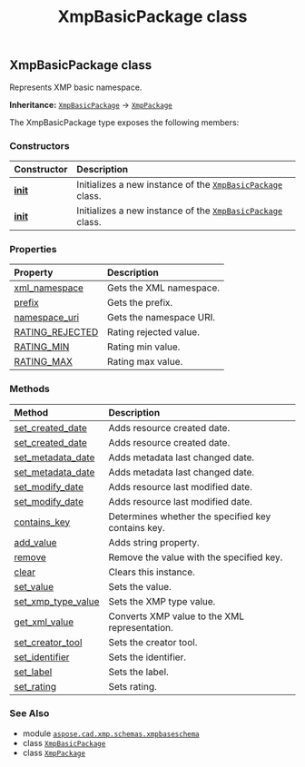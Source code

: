 ﻿---
title: XmpBasicPackage class
second_title: Aspose.CAD for Python via .NET API References
description: 
type: docs
weight: 10
url: /aspose.cad.xmp.schemas.xmpbaseschema/xmpbasicpackage/
is_root: false
---

## XmpBasicPackage class

Represents XMP basic namespace.



**Inheritance:** [`XmpBasicPackage`](/cad/python-net/aspose.cad.xmp.schemas.xmpbaseschema/xmpbasicpackage) → 
[`XmpPackage`](/cad/python-net/aspose.cad.xmp/xmppackage)



The XmpBasicPackage type exposes the following members:

### Constructors
| Constructor | Description |
| :- | :- |
| [__init__](/cad/python-net/aspose.cad.xmp.schemas.xmpbaseschema/xmpbasicpackage/__init__/#) | Initializes a new instance of the [`XmpBasicPackage`](/cad/python-net/aspose.cad.xmp.schemas.xmpbaseschema/xmpbasicpackage) class. |
| [__init__](/cad/python-net/aspose.cad.xmp.schemas.xmpbaseschema/xmpbasicpackage/__init__/#str-str) | Initializes a new instance of the [`XmpBasicPackage`](/cad/python-net/aspose.cad.xmp.schemas.xmpbaseschema/xmpbasicpackage) class. |


### Properties
| Property | Description |
| :- | :- |
| [xml_namespace](/cad/python-net/aspose.cad.xmp.schemas.xmpbaseschema/xmpbasicpackage/xml_namespace) | Gets the XML namespace. |
| [prefix](/cad/python-net/aspose.cad.xmp.schemas.xmpbaseschema/xmpbasicpackage/prefix) | Gets the prefix. |
| [namespace_uri](/cad/python-net/aspose.cad.xmp.schemas.xmpbaseschema/xmpbasicpackage/namespace_uri) | Gets the namespace URI. |
| [RATING_REJECTED](/cad/python-net/aspose.cad.xmp.schemas.xmpbaseschema/xmpbasicpackage/rating_rejected) | Rating rejected value. |
| [RATING_MIN](/cad/python-net/aspose.cad.xmp.schemas.xmpbaseschema/xmpbasicpackage/rating_min) | Rating min value. |
| [RATING_MAX](/cad/python-net/aspose.cad.xmp.schemas.xmpbaseschema/xmpbasicpackage/rating_max) | Rating max value. |


### Methods
| Method | Description |
| :- | :- |
| [set_created_date](/cad/python-net/aspose.cad.xmp.schemas.xmpbaseschema/xmpbasicpackage/set_created_date/#DateTime) | Adds resource created date. |
| [set_created_date](/cad/python-net/aspose.cad.xmp.schemas.xmpbaseschema/xmpbasicpackage/set_created_date/#str) | Adds resource created date. |
| [set_metadata_date](/cad/python-net/aspose.cad.xmp.schemas.xmpbaseschema/xmpbasicpackage/set_metadata_date/#DateTime) | Adds metadata last changed date. |
| [set_metadata_date](/cad/python-net/aspose.cad.xmp.schemas.xmpbaseschema/xmpbasicpackage/set_metadata_date/#str) | Adds metadata last changed date. |
| [set_modify_date](/cad/python-net/aspose.cad.xmp.schemas.xmpbaseschema/xmpbasicpackage/set_modify_date/#DateTime) | Adds resource last modified date. |
| [set_modify_date](/cad/python-net/aspose.cad.xmp.schemas.xmpbaseschema/xmpbasicpackage/set_modify_date/#str) | Adds resource last modified date. |
| [contains_key](/cad/python-net/aspose.cad.xmp.schemas.xmpbaseschema/xmpbasicpackage/contains_key/#str) | Determines whether the specified key contains key. |
| [add_value](/cad/python-net/aspose.cad.xmp.schemas.xmpbaseschema/xmpbasicpackage/add_value/#str-str) | Adds string property. |
| [remove](/cad/python-net/aspose.cad.xmp.schemas.xmpbaseschema/xmpbasicpackage/remove/#str) | Remove the value with the specified key. |
| [clear](/cad/python-net/aspose.cad.xmp.schemas.xmpbaseschema/xmpbasicpackage/clear/#) | Clears this instance. |
| [set_value](/cad/python-net/aspose.cad.xmp.schemas.xmpbaseschema/xmpbasicpackage/set_value/#str-aspose.cad.xmp.IXmlValue) | Sets the value. |
| [set_xmp_type_value](/cad/python-net/aspose.cad.xmp.schemas.xmpbaseschema/xmpbasicpackage/set_xmp_type_value/#str-aspose.cad.xmp.types.XmpTypeBase) | Sets the XMP type value. |
| [get_xml_value](/cad/python-net/aspose.cad.xmp.schemas.xmpbaseschema/xmpbasicpackage/get_xml_value/#) | Converts XMP value to the XML representation. |
| [set_creator_tool](/cad/python-net/aspose.cad.xmp.schemas.xmpbaseschema/xmpbasicpackage/set_creator_tool/#str) | Sets the creator tool. |
| [set_identifier](/cad/python-net/aspose.cad.xmp.schemas.xmpbaseschema/xmpbasicpackage/set_identifier/#list) | Sets the identifier. |
| [set_label](/cad/python-net/aspose.cad.xmp.schemas.xmpbaseschema/xmpbasicpackage/set_label/#str) | Sets the label. |
| [set_rating](/cad/python-net/aspose.cad.xmp.schemas.xmpbaseschema/xmpbasicpackage/set_rating/#int) | Sets rating. |



### See Also
* module [`aspose.cad.xmp.schemas.xmpbaseschema`](..)
* class [`XmpBasicPackage`](/cad/python-net/aspose.cad.xmp.schemas.xmpbaseschema/xmpbasicpackage)
* class [`XmpPackage`](/cad/python-net/aspose.cad.xmp/xmppackage)
